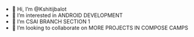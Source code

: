 - 👋 Hi, I’m @Kshitijbalot
- 👀 I’m interested in ANDROID DEVELOPMENT
- 🌱 I’m CSAI BRANCH SECTION 1
- 💞️ I’m looking to collaborate on MORE PROJECTS IN COMPOSE CAMPS
